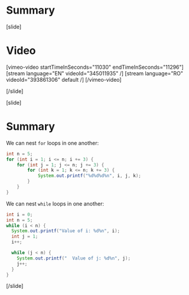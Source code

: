 # Summary

[slide]
# Video

[vimeo-video startTimeInSeconds="11030" endTimeInSeconds="11296"]
[stream language="EN" videoId="345011935"  /]
[stream language="RO" videoId="393861306" default /]
[/vimeo-video]

[/slide]

[slide]
# Summary

We can nest `for` loops in one another:
```java live
int n = 5;
for (int i = 1; i <= n; i += 3) {
    for (int j = 1; j <= n; j += 3) {
        for (int k = 1; k <= n; k += 3) {
            System.out.printf("%d%d%d%n", i, j, k);
        }
    }
}
```

We can nest `while` loops in one another:
```java live
int i = 0;
int n = 5;
while (i < n) {
  System.out.printf("Value of i: %d%n", i);
  int j = 1;
  i++;

  while (j < n) {
    System.out.printf("  Value of j: %d%n", j);
    j++;
  }
}
```
[/slide]